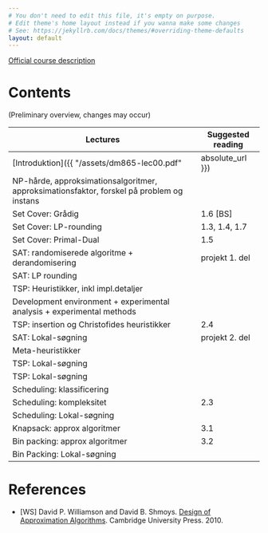 ```yaml
---
# You don't need to edit this file, it's empty on purpose.
# Edit theme's home layout instead if you wanna make some changes
# See: https://jekyllrb.com/docs/themes/#overriding-theme-defaults
layout: default
---
```





[Official course description](http://natfak.sdu.dk/laeseplan/kursusbeskrivelse.php?kursuskode=DM865&lang=en)


# Contents 

(Preliminary overview, changes may occur)

| Lectures  	| Suggested reading   	|
|---	|---	|
|[Introduktion]({{ "/assets/dm865-lec00.pdf" | absolute_url }}) ||
|NP-hårde, approksimationsalgoritmer, approksimationsfaktor, forskel på problem og instans||
|Set Cover: Grådig | 1.6 [BS]|
|Set Cover: LP-rounding| 1.3, 1.4, 1.7|
|Set Cover: Primal-Dual| 1.5|
|SAT: randomiserede algoritme + derandomisering| projekt 1. del |
|SAT: LP rounding||
|TSP: Heuristikker, inkl impl.detaljer||
|Development environment + experimental analysis + experimental methods||
|TSP: insertion og Christofides heuristikker |2.4|
|SAT: Lokal-søgning| projekt 2. del|
|Meta-heuristikker||
|TSP: Lokal-søgning||
|TSP: Lokal-søgning||
|Scheduling: klassificering||
|Scheduling: kompleksitet|2.3|
|Scheduling: Lokal-søgning||
|Knapsack: approx algoritmer|3.1|
|Bin packing: approx algoritmer| 3.2|
|Bin Packing: Lokal-søgning ||




# References 

- [WS] David P. Williamson and David
  B. Shmoys. [Design of Approximation Algorithms](http://www.designofapproxalgs.com/). Cambridge
  University Press. 2010.
